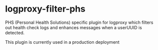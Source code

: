 # logproxy-filter-phs
PHS (Personal Health Solutions) specific plugin for logproxy which filters out
health check logs and enhances messages when a userUUID is detected.

This plugin is currently used in a production deployment

